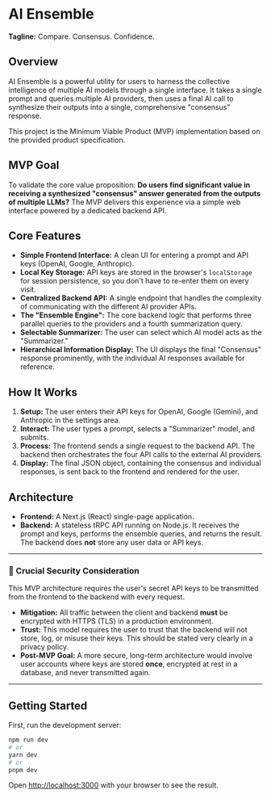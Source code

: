 # AI Ensemble

**Tagline:** Compare. Consensus. Confidence.

## Overview

AI Ensemble is a powerful utility for users to harness the collective intelligence of multiple AI models through a single interface. It takes a single prompt and queries multiple AI providers, then uses a final AI call to synthesize their outputs into a single, comprehensive "consensus" response.

This project is the Minimum Viable Product (MVP) implementation based on the provided product specification.

## MVP Goal

To validate the core value proposition: **Do users find significant value in receiving a synthesized "consensus" answer generated from the outputs of multiple LLMs?** The MVP delivers this experience via a simple web interface powered by a dedicated backend API.

## Core Features

*   **Simple Frontend Interface:** A clean UI for entering a prompt and API keys (OpenAI, Google, Anthropic).
*   **Local Key Storage:** API keys are stored in the browser's `localStorage` for session persistence, so you don't have to re-enter them on every visit.
*   **Centralized Backend API:** A single endpoint that handles the complexity of communicating with the different AI provider APIs.
*   **The "Ensemble Engine":** The core backend logic that performs three parallel queries to the providers and a fourth summarization query.
*   **Selectable Summarizer:** The user can select which AI model acts as the "Summarizer."
*   **Hierarchical Information Display:** The UI displays the final "Consensus" response prominently, with the individual AI responses available for reference.

## How It Works

1.  **Setup:** The user enters their API keys for OpenAI, Google (Gemini), and Anthropic in the settings area.
2.  **Interact:** The user types a prompt, selects a "Summarizer" model, and submits.
3.  **Process:** The frontend sends a single request to the backend API. The backend then orchestrates the four API calls to the external AI providers.
4.  **Display:** The final JSON object, containing the consensus and individual responses, is sent back to the frontend and rendered for the user.

## Architecture

*   **Frontend:** A Next.js (React) single-page application.
*   **Backend:** A stateless tRPC API running on Node.js. It receives the prompt and keys, performs the ensemble queries, and returns the result. The backend does **not** store any user data or API keys.

---

### 🚨 Crucial Security Consideration

This MVP architecture requires the user's secret API keys to be transmitted from the frontend to the backend with every request.

*   **Mitigation:** All traffic between the client and backend **must** be encrypted with HTTPS (TLS) in a production environment.
*   **Trust:** This model requires the user to trust that the backend will not store, log, or misuse their keys. This should be stated very clearly in a privacy policy.
*   **Post-MVP Goal:** A more secure, long-term architecture would involve user accounts where keys are stored **once**, encrypted at rest in a database, and never transmitted again.

---

## Getting Started

First, run the development server:

```bash
npm run dev
# or
yarn dev
# or
pnpm dev
```

Open [http://localhost:3000](http://localhost:3000) with your browser to see the result.